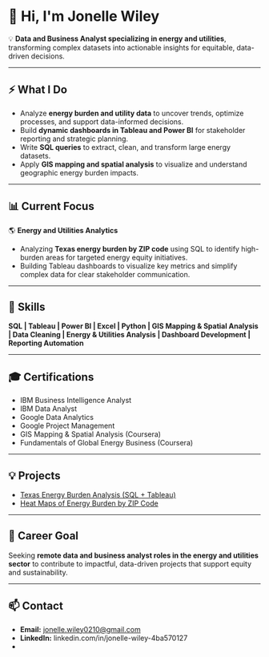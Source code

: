 # 👋 Hi, I'm Jonelle Wiley

💡 **Data and Business Analyst specializing in energy and utilities**, transforming complex datasets into actionable insights for equitable, data-driven decisions.

---

## ⚡ What I Do
- Analyze **energy burden and utility data** to uncover trends, optimize processes, and support data-informed decisions.
- Build **dynamic dashboards in Tableau and Power BI** for stakeholder reporting and strategic planning.
- Write **SQL queries** to extract, clean, and transform large energy datasets.
- Apply **GIS mapping and spatial analysis** to visualize and understand geographic energy burden impacts.

---

## 📊 Current Focus
🌎 **Energy and Utilities Analytics**  
- Analyzing **Texas energy burden by ZIP code** using SQL to identify high-burden areas for targeted energy equity initiatives.
- Building Tableau dashboards to visualize key metrics and simplify complex data for clear stakeholder communication.

---

## 🧩 Skills
**SQL | Tableau | Power BI | Excel | Python | GIS Mapping & Spatial Analysis | Data Cleaning | Energy & Utilities Analysis | Dashboard Development | Reporting Automation**

---

## 🎓 Certifications
- IBM Business Intelligence Analyst
- IBM Data Analyst
- Google Data Analytics
- Google Project Management
- GIS Mapping & Spatial Analysis (Coursera)
- Fundamentals of Global Energy Business (Coursera)

---

## 💡 Projects
- [Texas Energy Burden Analysis (SQL + Tableau)](#)
- [Heat Maps of Energy Burden by ZIP Code](#)

---

## 🎯 Career Goal
Seeking **remote data and business analyst roles in the energy and utilities sector** to contribute to impactful, data-driven projects that support equity and sustainability.

---

## 📫 Contact
- **Email:** jonelle.wiley0210@gmail.com
- **LinkedIn:** linkedin.com/in/jonelle-wiley-4ba570127
-
